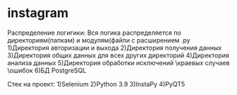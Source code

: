 # instagram

Распределение логигики:
Вся логика распределяется по директориям(папкам) и модулям(файли с расширением .py
1)Директория авторизации и выхода 
2)Директория получения данных
3)Директория общих данных для всех других директорий
4)Директория анализа данных
5)Директория обработки исключений \краевых случаев \ошибок
6)БД PostgreSQL

Стек на проект:
1)Selenium
2)Python 3.9
3)InstaPy
4)PyQT5
